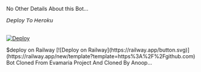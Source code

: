 No Other Details About this Bot...

<summary>𝘋𝘦𝘱𝘭𝘰𝘺 𝘛𝘰 𝘏𝘦𝘳𝘰𝘬𝘶</summary>
<br>
<p>
<a href="https://heroku.com/deploy?template=https://github.com/prosa782/EvaMaria">
  <img src="https://www.herokucdn.com/deploy/button.svg" alt="Deploy">
</a>
</p>
$deploy on Railway 
[![Deploy on Railway](https://railway.app/button.svg)](https://railway.app/new/template?template=https%3A%2F%2Fgithub.com)
Bot Cloned From Evamaria Project And Cloned By Anoop...

